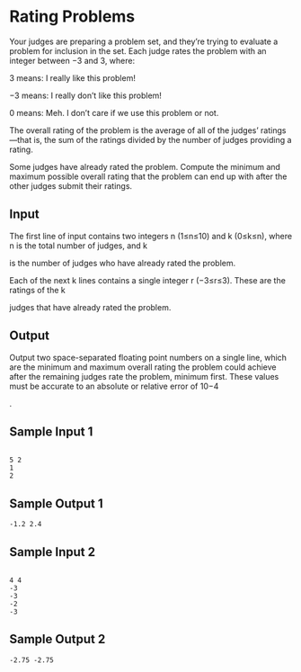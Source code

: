 
# Rating Problems

Your judges are preparing a problem set, and they’re trying to evaluate a problem for inclusion in the set. Each judge rates the problem with an integer between −3
and 3, where:

3 means: I really like this problem!

−3 means: I really don’t like this problem!

0 means: Meh. I don’t care if we use this problem or not.

The overall rating of the problem is the average of all of the judges’ ratings—that is, the sum of the ratings divided by the number of judges providing a rating.

Some judges have already rated the problem. Compute the minimum and maximum possible overall rating that the problem can end up with after the other judges submit their ratings.
## Input

The first line of input contains two integers n
(1≤n≤10) and k (0≤k≤n), where n is the total number of judges, and k

is the number of judges who have already rated the problem.

Each of the next k
lines contains a single integer r (−3≤r≤3). These are the ratings of the k

judges that have already rated the problem.
## Output

Output two space-separated floating point numbers on a single line, which are the minimum and maximum overall rating the problem could achieve after the remaining judges rate the problem, minimum first. These values must be accurate to an absolute or relative error of 10−4

.
## Sample Input 1 	
```

5 2
1
2
```

## Sample Output 1

```
-1.2 2.4
```
	



## Sample Input 2 
```

4 4
-3
-3
-2
-3
```

## Sample Output 2

```
-2.75 -2.75
```
